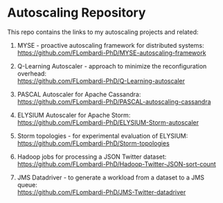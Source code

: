 # Autoscaling Repository
This repo contains the links to my autoscaling projects and related:

1. MYSE - proactive autoscaling framework for distributed systems:<br />
https://github.com/FLombardi-PhD/MYSE-autoscaling-framework

2. Q-Learning Autoscaler - approach to minimize the reconfiguration overhead:<br />
https://github.com/FLombardi-PhD/Q-Learning-autoscaler

3. PASCAL Autoscaler for Apache Cassandra:<br />
https://github.com/FLombardi-PhD/PASCAL-autoscaling-cassandra

4. ELYSIUM Autoscaler for Apache Storm:<br />
https://github.com/FLombardi-PhD/ELYSIUM-Storm-autoscaler

5. Storm topologies - for experimental evaluation of ELYSIUM:<br />
https://github.com/FLombardi-PhD/Storm-topologies

6. Hadoop jobs for processing a JSON Twitter dataset:<br />
https://github.com/FLombardi-PhD/Hadoop-Twitter-JSON-sort-count

7. JMS Datadriver - to generate a workload from a dataset to a JMS queue:<br />
https://github.com/FLombardi-PhD/JMS-Twitter-datadriver


